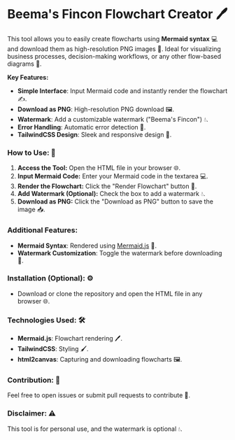 # Beema's Fincon Flowchart Creator 🖊️

This tool allows you to easily create flowcharts using **Mermaid syntax** 💻 and download them as high-resolution PNG images 📸. Ideal for visualizing business processes, decision-making workflows, or any other flow-based diagrams 🔄.

**Key Features:**
- **Simple Interface**: Input Mermaid code and instantly render the flowchart ✍️.
- **Download as PNG**: High-resolution PNG download 🖼️.
- **Watermark**: Add a customizable watermark ("Beema's Fincon") 💧.
- **Error Handling**: Automatic error detection 🚫.
- **TailwindCSS Design**: Sleek and responsive design 📱.

### How to Use: 🔧

1. **Access the Tool:** Open the HTML file in your browser 🌐.
2. **Input Mermaid Code:** Enter your Mermaid code in the textarea 💻.
3. **Render the Flowchart:** Click the "Render Flowchart" button 🔄.
4. **Add Watermark (Optional):** Check the box to add a watermark 💧.
5. **Download as PNG:** Click the "Download as PNG" button to save the image 📥.

### Additional Features:
- **Mermaid Syntax**: Rendered using [Mermaid.js](https://mermaid-js.github.io/mermaid/) 🌊.
- **Watermark Customization**: Toggle the watermark before downloading 🌟.

### Installation (Optional): ⚙️
- Download or clone the repository and open the HTML file in any browser 🌐.

### Technologies Used: 🛠️
- **Mermaid.js**: Flowchart rendering 🖊️.
- **TailwindCSS**: Styling 🖌️.
- **html2canvas**: Capturing and downloading flowcharts 🖼️.

### Contribution: 🤝
Feel free to open issues or submit pull requests to contribute 🌟.

### Disclaimer: ⚠️
This tool is for personal use, and the watermark is optional 💧.
